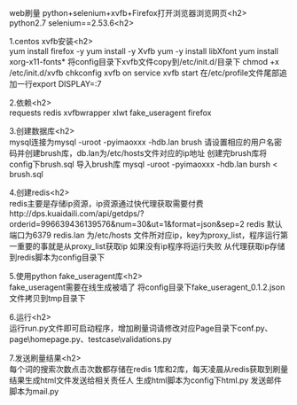 web刷量 python+selenium+xvfb+Firefox打开浏览器浏览网页<h2\><br />
python2.7 selenium==2.53.6<h2\><br />

1.centos xvfb安装<h2\><br />
yum install firefox -y
yum install -y Xvfb
yum -y install libXfont
yum install xorg-x11-fonts*
将config目录下xvfb文件copy到/etc/init.d/目录下
chmod +x /etc/init.d/xvfb
chkconfig xvfb on
service xvfb start
在/etc/profile文件尾部追加一行export DISPLAY=:7

2.依赖<h2\><br />
requests
redis
xvfbwrapper
xlwt
fake_useragent
firefox

3.创建数据库<h2\><br />
mysql连接为mysql -uroot -pyimaoxxx -hdb.lan brush
请设置相应的用户名密码并创建brush库，db.lan为/etc/hosts文件对应的ip地址
创建完brush库将config下brush.sql 导入brush库 mysql -uroot -pyimaoxxx -hdb.lan bursh < brush.sql

4.创建redis<h2\><br />
redis主要是存储ip资源，ip资源通过快代理获取需要付费http://dps.kuaidaili.com/api/getdps/?orderid=996639436139576&num=30&ut=1&format=json&sep=2
redis 默认端口为6379 redis.lan 为/etc/hosts 文件所对应ip，key为proxy_list，程序运行第一重要的事就是从proxy_list获取ip 如果没有ip程序将运行失败
从代理获取ip存储到redis脚本为config目录下

5.使用python fake_useragent库<h2\><br />
fake_useragent需要在线生成被墙了
将config目录下fake_useragent_0.1.2.json文件拷贝到tmp目录下

6.运行<h2\><br />
运行run.py文件即可启动程序，增加刷量词请修改对应Page目录下conf.py、page\homepage.py、testcase\validations.py

7.发送刷量结果<h2\><br />
每个词的搜索次数点击次数都存储在redis 1库和2库，每天凌晨从redis获取到刷量结果生成html文件发送给相关责任人
生成html脚本为config下html.py 发送邮件脚本为mail.py
